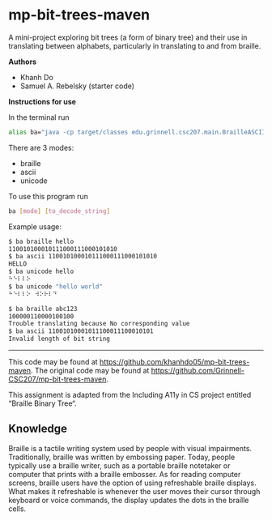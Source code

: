 # mp-bit-trees-maven

A mini-project exploring bit trees (a form of binary tree) and their use in translating between alphabets, particularly in translating to and from braille.

**Authors**

- Khanh Do
- Samuel A. Rebelsky (starter code)

**Instructions for use**

In the terminal run

```bash
alias ba="java -cp target/classes edu.grinnell.csc207.main.BrailleASCII"
```

There are 3 modes:

- braille
- ascii
- unicode

To use this program run

```bash
ba [mode] [to_decode_string]
```

Example usage:

```bash
$ ba braille hello
110010100010111000111000101010
$ ba ascii 110010100010111000111000101010
HELLO
$ ba unicode hello
⠓⠑⠇⠇⠕
$ ba unicode "hello world"
⠓⠑⠇⠇⠕⠀⠺⠕⠗⠇⠙

$ ba braille abc123
100000110000100100
Trouble translating because No corresponding value
$ ba ascii 11001010001011100011100010101
Invalid length of bit string
```

---

This code may be found at <https://github.com/khanhdo05/mp-bit-trees-maven>. The original code may be found at <https://github.com/Grinnell-CSC207/mp-bit-trees-maven>.

This assignment is adapted from the Including A11y in CS project entitled “Braille Binary Tree“.

## Knowledge

Braille is a tactile writing system used by people with visual impairments. Traditionally, braille was written by embossing paper. Today, people typically use a braille writer, such as a portable braille notetaker or computer that prints with a braille embosser. As for reading computer screens, braille users have the option of using refreshable braille displays. What makes it refreshable is whenever the user moves their cursor through keyboard or voice commands, the display updates the dots in the braille cells.
